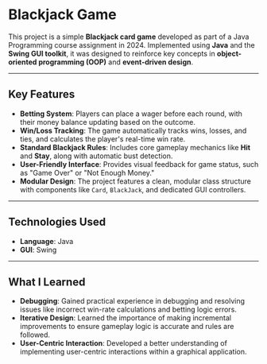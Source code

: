 # Blackjack Game

This project is a simple **Blackjack card game** developed as part of a Java Programming course assignment in 2024. Implemented using **Java** and the **Swing GUI toolkit**, it was designed to reinforce key concepts in **object-oriented programming (OOP)** and **event-driven design**.

---

## Key Features

* **Betting System**: Players can place a wager before each round, with their money balance updating based on the outcome.
* **Win/Loss Tracking**: The game automatically tracks wins, losses, and ties, and calculates the player's real-time win rate.
* **Standard Blackjack Rules**: Includes core gameplay mechanics like **Hit** and **Stay**, along with automatic bust detection.
* **User-Friendly Interface**: Provides visual feedback for game status, such as "Game Over" or "Not Enough Money."
* **Modular Design**: The project features a clean, modular class structure with components like `Card`, `BlackJack`, and dedicated GUI controllers.

---

## Technologies Used

* **Language**: Java
* **GUI**: Swing

---

## What I Learned

* **Debugging**: Gained practical experience in debugging and resolving issues like incorrect win-rate calculations and betting logic errors.
* **Iterative Design**: Learned the importance of making incremental improvements to ensure gameplay logic is accurate and rules are followed.
* **User-Centric Interaction**: Developed a better understanding of implementing user-centric interactions within a graphical application.
